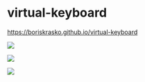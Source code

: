 # virtual-keyboard

https://boriskrasko.github.io/virtual-keyboard

![](https://boriskrasko.github.io/virtual-keyboard/pages/virtual-keyboard-apple-macos.png)

![](https://boriskrasko.github.io/virtual-keyboard/pages/virtual-keyboard-apple-macos-minimize.png)

![](https://boriskrasko.github.io/virtual-keyboard/pages/virtual-keyboard-apple-macos-details.png)
